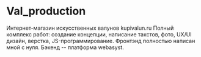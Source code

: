# Val_production
Интернет-магазин искусственных валунов kupivalun.ru
Полный комплекс работ: создание концепции, написание такстов, фото, UX/UI дизайн, верстка, JS-программирование. Фронтэнд полностью написан мной с нуля. Бэкенд -- платформа webasyst.
